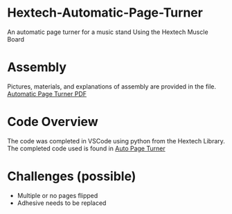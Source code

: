 # Hextech-Automatic-Page-Turner
An automatic page turner for a music stand Using the Hextech Muscle Board

# Assembly 
Pictures, materials, and explanations of  assembly are provided in the file. 
[Automatic Page Turner PDF](./Automatic%20Page%20Turner.pdf)

# Code Overview
The code was completed in VSCode using python from the Hextech Library. The completed code used is found in [Auto Page Turner](Hextech-Atomatic-Page-Turner/CODE/auto%20page%20turner)
# Challenges (possible)
- Multiple or no pages flipped
- Adhesive needs to be replaced
